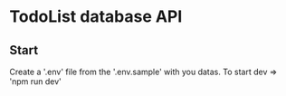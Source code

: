 # TodoList database API

## Start

Create a '.env' file from the '.env.sample' with you datas.
To start dev => 'npm run dev'
